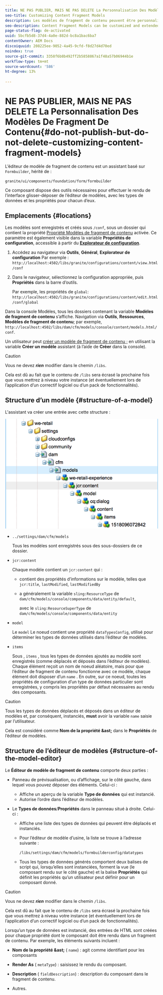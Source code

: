 ```yaml
---
title: NE PAS PUBLIER, MAIS NE PAS DELETE La Personnalisation Des Modèles De Fragment De Contenu
seo-title: Customizing Content Fragment Models
description: Les modèles de fragment de contenu peuvent être personnalisés et étendus.
seo-description: Content Fragment Models can be customized and extended.
page-status-flag: de-activated
uuid: 5bcfb5d8-37d4-4a0e-882d-bc8a1bac6ba7
contentOwner: AEM Docs
discoiquuid: 208225ee-9052-4a45-9cfd-f8d27d4d70ed
noindex: true
source-git-commit: 3358f6b8b492ff2b5858867a1f48a57b06944b1e
workflow-type: tm+mt
source-wordcount: '586'
ht-degree: 13%

---
```



# NE PAS PUBLIER, MAIS NE PAS DELETE La Personnalisation Des Modèles De Fragment De Contenu{#do-not-publish-but-do-not-delete-customizing-content-fragment-models}

L’éditeur de modèle de fragment de contenu est un assistant basé sur `Formbuilder`, hérité de :

`granite/ui/components/foundation/form/formbuilder`

Ce composant dispose des outils nécessaires pour effectuer le rendu de l’interface glisser-déposer de l’éditeur de modèles, avec les types de données et les propriétés pour chacun d’eux.

## Emplacements {#locations}

Les modèles sont enregistrés et créés sous `/conf`, sous un dossier qui contient la propriété [Propriété Modèles de fragment de contenu](/help/assets/content-fragments-models.md#enable-content-fragment-models) activée. Ce paramètre est également visible dans la variable **Propriétés de configuration**, accessible à partir du **[Explorateur de configuration](/help/sites-administering/configurations.md)**.

1. Accédez au navigateur via **Outils**, **Général**, **Explorateur de configuration**
Par exemple : 
`http://localhost:4502/libs/granite/configurations/content/view.html/conf`

1. Dans le navigateur, sélectionnez la configuration appropriée, puis **Propriétés** dans la barre d’outils.

   Par exemple, les propriétés de `global`: `http://localhost:4502/libs/granite/configurations/content/edit.html/conf/global`

Dans la console Modèles, tous les dossiers contenant la variable **Modèles de fragment de contenu** s’affiche. Navigation via **Outils**, **Ressources**, **Modèles de fragment de contenu**; par exemple, `http://localhost:4502/libs/dam/cfm/models/console/content/models.html/conf`.

Un utilisateur peut [créer un modèle de fragment de contenu ;](/help/assets/content-fragments-models.md#creating-a-content-fragment-model) en utilisant la variable **Créer un modèle** assistant (à l’aide de **Créer** dans la console).

>[!CAUTION]
>
>Vous ne devez ***rien*** modifier dans le chemin `/libs`.
>
>Cela est dû au fait que le contenu de `/libs` sera écrasé la prochaine fois que vous mettrez à niveau votre instance (et éventuellement lors de l’application d’un correctif logiciel ou d’un pack de fonctionnalités).

## Structure d’un modèle {#structure-of-a-model}

L&#39;assistant va créer une entrée avec cette structure :

![cf-54](assets/cf-54.png)

* `../settings/dam/cfm/models`

   Tous les modèles sont enregistrés sous des sous-dossiers de ce dossier.

* `jcr:content`

   Chaque modèle contient un `jcr:content` qui :

   * contient des propriétés d’informations sur le modèle, telles que `jcr:title`, `lastModified`, `lastModifiedBy`
   * a généralement la variable `sling:ResourceType` de `dam/cfm/models/console/components/data/entity/default`,

      avec le `sling:ResourceSuperType` de `dam/cfm/models/console/components/data/entity`

* `model`

   Le `model` Le noeud contient une propriété `dataTypesConfig`, utilisé pour déterminer les types de données utilisés dans l’éditeur de modèles.

* `items`

   Sous , `items` , tous les types de données ajoutés au modèle sont enregistrés (comme déplacés et déposés dans l’éditeur de modèles). Chaque élément reçoit un nom de noeud aléatoire, mais pour que l’éditeur de fragment de contenu fonctionne avec ce modèle, chaque élément doit disposer d’un `name` . En outre, sur ce noeud, toutes les propriétés de configuration d’un type de données particulier sont enregistrées, y compris les propriétés par défaut nécessaires au rendu des composants.

>[!CAUTION]
>
>Tous les types de données déplacés et déposés dans un éditeur de modèles et, par conséquent, instanciés, **must** avoir la variable `name` saisie par l’utilisateur.
>
>Cela est considéré comme **Nom de la propriété &amp;ast;** dans le **Propriétés** de l’éditeur de modèles.

## Structure de l’éditeur de modèles {#structure-of-the-model-editor}

Le **Éditeur de modèle de fragment de contenu** comporte deux parties :

* Panneau de prévisualisation, ou d’affichage, sur le côté gauche, dans lequel vous pouvez déposer des éléments. Celui-ci :

   * Affiche un aperçu de la variable **Type de données** qui est instancié.
   * Autorise l’ordre dans l’éditeur de modèles.

* Le **Types de données**/**Propriétés** dans le panneau situé à droite. Celui-ci :

   * Affiche une liste des types de données qui peuvent être déplacés et instanciés.
   * Pour l’éditeur de modèle d’usine, la liste se trouve à l’adresse suivante :

      `/libs/settings/dam/cfm/models/formbuilderconfig/datatypes`

      <!-- Please uncomment when file is used
      This node contains all the data types currently supported in the model editor. For more information on how to configure the data types, see [Customizing Data Types for Content Fragment Models](/help/sites-developing/customizing-content-fragment-model-data-types.md).
      -->

   * Tous les types de données générés comportent deux balises de script qui, lorsqu’elles sont instanciées, forment la vue (le composant rendu sur le côté gauche) et la balise **Propriétés** qui définit les propriétés qu’un utilisateur peut définir pour un composant donné.

>[!CAUTION]
>
>Vous ne devez ***rien*** modifier dans le chemin `/libs`.
>
>Cela est dû au fait que le contenu de `/libs` sera écrasé la prochaine fois que vous mettrez à niveau votre instance (et éventuellement lors de l’application d’un correctif logiciel ou d’un pack de fonctionnalités).

<!-- Please uncomment when files are used
The properties on the right side define a form that is submitted directly into JCR under `/conf`; see the path in the example [Structure of a Model](/help/sites-developing/customizing-content-fragment-models.md#structure-of-a-model).
-->

Lorsqu’un type de données est instancié, des entrées de HTML sont créées pour chaque propriété dont le composant doit être rendu dans un fragment de contenu. Par exemple, les éléments suivants incluent :

* **Nom de la propriété &amp;ast;** ( `name`) : agit comme identifiant pour les composants

* **Render As** ( `metaType`) : saisissez le rendu du composant.

* **Description** ( `fieldDescription`) : description du composant dans le fragment de contenu.

* Autres.

